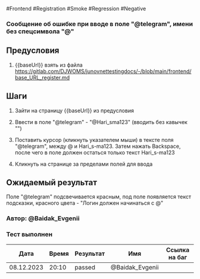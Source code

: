 #Frontend #Registration #Smoke #Regression #Negative

### Сообщение об ошибке при вводе в поле "@telegram", имени без спецсимвола "@"

## Предусловия

1. {{baseUrl}} взять из файла https://gitlab.com/DJWOMS/junovnettestingdocs/-/blob/main/frontend/base_URL_register.md

## Шаги

1. Зайти на страницу {{baseUrl}} из предусловия

2. Ввести в поле "@telegram" - "@Hari_sma123" (вводить без кавычек "")

3. Поставить курсор (кликнуть указателем мыши) в тексте поля "@telegram", между @ и Hari_s-ma123. Затем нажать Backspace, после чего в поле должен остаться только текст Hari_s-ma123

4. Кликнуть на странице за пределами полей для ввода

## Ожидаемый результат

Поле "@telegram" подсвечивается красным, под поле появляется текст подсказки, красного цвета - "Логин должен начинаться с @"

### Автор: @Baidak_Evgenii

### Тест выполнен
|     Дата    | Время | Результат   |   Имя  | Cсылка на баг  |
|     ---     |  ---  |    ---      |   ---  |      ---       |
|  08.12.2023 | 20:10 |   passed    | @Baidak_Evgenii |       |